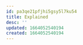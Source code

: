 ```yaml
---
id: pa3qe21pfjhi5gsy5l7ku54
title: Explained
desc: ''
updated: 1664052540194
created: 1664052540194
---
```

